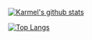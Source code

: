 [![Karmel's github stats](https://github-readme-stats.vercel.app/api?username=KSZLAGK&theme=onedark&border_color=444c56&show_icons=true&count_private=true&include_all_commits=true)](https://github.com/KSZLAGK)

[![Top Langs](https://github-readme-stats.vercel.app/api/top-langs/?username=KSZLAGK&theme=onedark&border_color=444c56&langs_count=8&layout=compact)](https://github.com/KSZLAGK)

